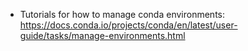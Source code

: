 * Tutorials for how to manage conda environments: https://docs.conda.io/projects/conda/en/latest/user-guide/tasks/manage-environments.html